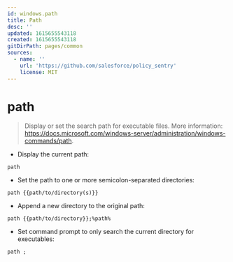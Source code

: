 ```yaml
---
id: windows.path
title: Path
desc: ''
updated: 1615655543118
created: 1615655543118
gitDirPath: pages/common
sources:
  - name: ''
    url: 'https://github.com/salesforce/policy_sentry'
    license: MIT
---
```

# path

> Display or set the search path for executable files.
> More information: <https://docs.microsoft.com/windows-server/administration/windows-commands/path>.

- Display the current path:

`path`

- Set the path to one or more semicolon-separated directories:

`path {{path/to/directory(s)}}`

- Append a new directory to the original path:

`path {{path/to/directory}};%path%`

- Set command prompt to only search the current directory for executables:

`path ;`

